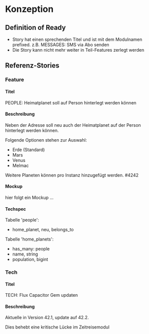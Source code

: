 # Konzeption

## Definition of Ready

* Story hat einen sprechenden Titel und ist mit dem Modulnamen prefixed. z.B. MESSAGES: SMS via Abo senden
* Die Story kann nicht mehr weiter in Teil-Features zerlegt werden

## Referenz-Stories

### Feature

#### Titel

PEOPLE: Heimatplanet soll auf Person hinterlegt werden können

#### Beschreibung

Neben der Adresse soll neu auch der Heimatplanet auf der Person hinterlegt werden können.

Folgende Optionen stehen zur Auswahl:

* Erde (Standard)
* Mars
* Venus
* Melmac

Weitere Planeten können pro Instanz hinzugefügt werden. #4242

#### Mockup

hier folgt ein Mockup ...

#### Techspec

Tabelle 'people':
- home_planet, neu, belongs_to

Tabelle 'home_planets':
- has_many: people
- name, string
- population, bigint

### Tech

#### Titel

TECH: Flux Capacitor Gem updaten

#### Beschreibung

Aktuelle in Version 42.1, update auf 42.2.

Dies behebt eine kritische Lücke im Zeitreisemodul
